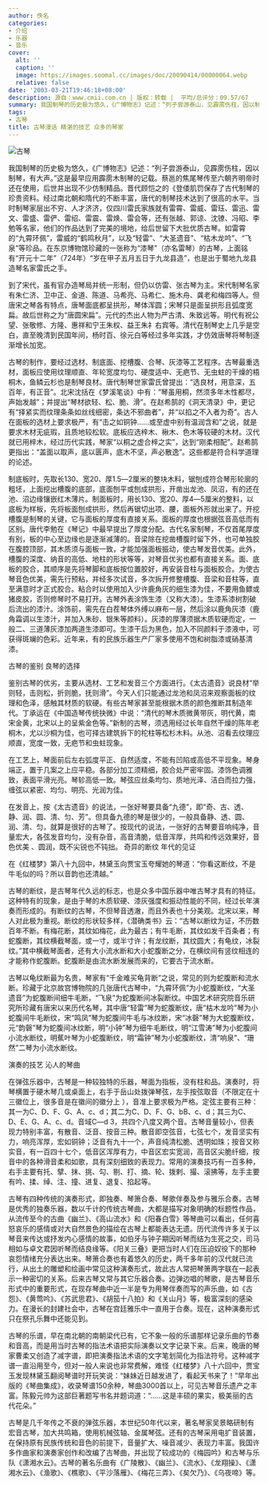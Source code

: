 ```yaml
---
author: 佚名
categories:
- 介绍
- 乐器
- 音乐
cover:
  alt: ''
  caption: ''
  image: https://images.soomal.cc/images/doc/20090414/00000064.webp
  relative: false
date: '2003-03-21T19:46:18+08:00'
description: 源自：www.cmii.com.cn | 版权：转载 |  平均/总评分：09.57/67
summary: 我国制琴的历史极为悠久，《广博物志》记述：“列子尝游泰山，见霹雳伤柱，因以制琴，有大声。”这是最早应用霹雳木制琴的记载。蔡邕的焦尾琴传至六朝齐明帝时还在使用，后世并出现不少仿制精品。晋代顾恺之的《�登偻肌罚�保存了古代制琴的珍贵资料。经过南北朝和隋代的不断丰富，唐代的制琴技术达到了很高的水平。
tags:
- 古琴
title: 古琴漫话 精湛的技艺 众多的琴家
---
```


![古琴](https://images.soomal.cc/images/doc/20090414/00000064.webp)

我国制琴的历史极为悠久，《广博物志》记述：“列子尝游泰山，见霹雳伤柱，因以制琴，有大声。”这是最早应用霹雳木制琴的记载。蔡邕的焦尾琴传至六朝齐明帝时还在使用，后世并出现不少仿制精品。晋代顾恺之的《登偻肌罚保存了古代制琴的珍贵资料。经过南北朝和隋代的不断丰富，唐代的制琴技术达到了很高的水平。当时制琴家层出不穷、人才济济，仅四川雷氏家族就有雷霄、雷威、雷珏、雷迅、雷文、雷盛、雷俨、雷绍、雷震、雷焕、雷会等，还有张越、郭谅、沈镣、冯昭、李勉等名家，他们的作品达到了完美的境地，给后世留下大批优质古琴。如雷霄的“九霄环佩”，雷威的“鹤鸣秋月”，以及“轻雷”、“大圣遗音”、“枯木龙吟”、“飞泉”等珍品。在东京博物馆珍藏的一张称为“漆琴”（亦名雷琴）的古琴，上面铭有“开元十二年”（724年）“岁在甲子五月五日于九龙县造”，也是出于蜀地九龙县造琴名家雷氏之手。





到了宋代，虽有官办造琴局并统一形制，但仍以仿雷、张古琴为主。宋代制琴名家有朱仁济、卫中正、金道、陈道、马希亮、马希仁、施木舟、龚老和梅四等人。但唐宋之琴各有特点，唐琴面底都呈拱形，琴体浑圆；宋琴只是面呈拱形且弧度宽扁。故后世称之为“唐圆宋扁”。元代的杰出人物为严古清、朱致远等。明代有祝公望、张敬修、方隆、惠祥和宁王朱权、益王朱礻右宾等。清代在制琴史上几乎是空白，直至晚清到民国年间，杨时百、徐元白等经过多年实践，才仿效唐琴将琴制逐渐增长加宽。





古琴的制作，要经过选材、制底面、挖槽腹、合琴、灰漆等工艺程序。古琴最重选材，面板应使用纹理顺直、年轮宽度均匀、硬度适中、无疤节、无虫蛀的干燥的梧桐木，鱼鳞云杉也是制琴良材。唐代制琴世家雷氏曾提出：“选良材，用意深，五百年，有正音”。北宋沈括在《梦溪笔谈》中有：“琴虽用桐，然须多年木性都尽，声始发越”；并提出“琴材欲轻、松、脆、滑”。在赵希鹄的《洞天清录》中，更记有“择紧实而纹理条条如丝线细密，条达不邪曲者”，并“以掐之不入者为奇”。古人在面板的选材上要求极严，有“击之如铜钟……或至虚中别有温润含和”之说，就是要求木材无疵瑕，且质地较松软。底板应选梓木、楸木、色木等较硬的木材。汉代就已用梓木，经过历代实践，琴家“以桐之虚合梓之实”，达到“刚柔相配”。赵希鹄更指出：“盖面以取声，底以匮声，底木不坚，声必散逸”。这些都是符合科学道理的论述。





制底板时，先取长130、宽20、厚1.5―2厘米的整块木料，锯刨成符合琴形轮廓的粗坯，上面挖出槽腹的底部，底面刨平或刨成拱形，开凿出龙池、凤沼，有的还在池、沼边缘镶嵌红木薄片。制面板时，用长130、宽20、厚4―5厘米的整料，以底板为样板，先将板面刨成拱形，然后再锯切出项、腰，面板外形就出来了。开挖槽腹是制琴的关键，它与面板的厚度有直接关系。面板的厚度也根据弦音高低而有区别。唐代李勉在《琴记》中最早提出了厚度分配。古代名家制琴，不仅首尾厚度有别，板的中心至边缘也是逐渐减薄的。音梁除在挖凿槽腹时留下外，也可单独胶在腹腔顶部，其木质须与面板一致，才能加强面板振动，使古琴发音优美。此外，槽腹的深度、纳音的高低、地柱的形状等等，对琴音优劣也都有直接关系。面、底板的胶合，其顺序是先将琴脚和底板按位置胶好，再安装音柱与面板胶合。为使古琴音色优美，需先行预粘，并经多次试音，多次拆开修整槽腹、音梁和音柱等，直至满意时才正式胶合。粘合时以使用加入少许鹿角灰的细生漆为佳，不要用鱼鳔或猪皮胶，否则修琴时不易打开。古琴外表涂饰生漆（又称大漆）。生漆系漆树割破后流出的漆汁。涂饰前，需先在白茬琴体外缚以麻布一层，然后涂以鹿角灰漆（鹿角霜调以生漆汁，并加入朱砂、银朱等颜料）。灰漆的厚薄须据木质软硬而定，一般二、三道薄灰漆加两道生漆即可。生漆干后为黑色，加入不同颜料于漆液中，可获得斑斓的色彩。近年来，有的民族乐器生产厂家多使用不饱和树脂漆或硝基清漆。





古琴的鉴别 良琴的选择





鉴别古琴的优劣，主要从选材、工艺和发音三个方面进行。《太古遗音》说良材“举则轻，击则松，折则脆，抚则滑”。今天人们只能通过龙池和凤沼来观察面板的纹理和色泽，感触其材质的软硬。有些古琴家甚至能根据木质的颜色推断其制造年代。丁承运在《中国造琴传统抉微》中说：“清代的琴木质微黄带灰，明代黄，南宋金黄，北宋以上的呈紫金色等。”新制的古琴，须选用经过长年自然干燥的陈年老桐木，尤以沙桐为佳，也可择古建筑拆下的柁柱等松杉木料。从池、沼看去纹理应顺直，宽度一致，无疤节和虫蛀现象。





在工艺上，琴面前后左右弧度平正、自然适度，不能有凹陷或高低不平现象。琴身端正，置于几案之上应平稳。各部分加工须精细，胶合处严密牢固。漆饰色调雅致，表面平滑光亮。琴轸高低一致。琴弦应丝条均匀、质地光泽、洁白而拉力强，缠弦以紧密、均匀、明亮、光润为佳。





在发音上，按《太古遗音》的说法，一张好琴要具备“九德”，即“奇、古、透、静、润、圆、清、匀、芳”。但具备九德的琴是很少的，一般具备静、透、圆、润、清、匀，就算是很好的古琴了。按现代的说法，一张好的古琴要音响纯净，音量宏大，各弦发音均匀，没有杂音，高音清脆，低音浑厚，共鸣和传远效果好，音色优美 、圆润，既不尖锐也不钝拙。 奇异的断纹 年代的见证





在《红楼梦》第八十九回中，林黛玉向贾宝玉夸耀她的琴道：“你看这断纹，不是牛毛似的吗？所以音韵也还清越。”





古琴的断纹，是古琴年代久远的标志，也是众多中国乐器中唯古琴才具有的特征。这种特有的现象，是由于琴的木质软硬、漆灰强度和振动性能的不同，经过长年演奏而形成的。有断纹的古琴，不但琴音透澈，而且外表也十分美观。北宋以来，琴人对此极为重视。断纹的形状较多样，《潜确类书》云：“古琴以断纹为证，不历数百年不断。有梅花断，其纹如梅花，此为最古；有牛毛断，其纹如发千百条者；有蛇腹断，其纹横截琴面，或一寸，或半寸许；有龙纹断，其纹圆大；有龟纹，冰裂纹。”其中横截琴面者，还有大小流水断和大小蛇腹断之分，在横纹间有竖纹相连的才能称作蛇腹断。蛇腹断是由流水断发展而来的，它要古于流水断。





古琴以龟纹断最为名贵，琴家有“千金难买龟背断”之说，常见的则为蛇腹断和流水断。珍藏于北京故宫博物院的几张唐代古琴中，“九霄环佩”为小蛇腹断纹，“大圣遗音”为蛇腹断间细牛毛断，“飞泉”为蛇腹断间冰裂断纹。中国艺术研究院音乐研究所珍藏有唐宋以来历代名琴，其中唐“轻雷”琴为蛇腹断纹，唐“枯木龙吟”琴为小蛇腹间牛毛断纹，宋“鸣凤”琴为蛇腹间牛毛与冰纹断，宋“冰磬”琴为大蛇腹断纹，元“韵磬”琴为蛇腹间冰纹断，明“小钟”琴为细牛毛断纹，明“江雪涛”琴为小蛇腹间小流水断纹，明蕉叶琴为小蛇腹断纹，明“霜钟”琴为小蛇腹断纹，清“响泉”、“珊然”二琴为小流水断纹。





演奏的技艺 沁人的琴曲





在弹弦乐器中，古琴是一种较独特的乐器，琴面为指板，没有柱和品。演奏时，将琴横置于硬木琴几或桌面上，右手于岳山处拨弹琴弦，左手按弦取音（不限定在十三徽位上，很多音是在徽间的徽分上 ），音准上要求极为严格。定弦主要有三种：其一为C、D、F、G、A、c、d；其二为C、D、F、G、bB、c、d；其三为C、D、E、G、A、c、d。音域C―d 3，共四个八度又两个音。古琴音量较小，但表现力特别丰富，有散音、泛音、按音三种。散音即空弦音，七弦七个，发音坚实有力，响亮浑厚，宏如铜钟；泛音有九十一个，声音纯清松脆、透明如珠；按音又称实音，有一百四十七个，低音区浑厚有力，中音区宏实宽润，高音区尖脆纤细，按音中的各种滑音柔和如歌，具有深刻细致的表现力。常用的演奏技巧有一百多种，右手主要有托、擘、抹、挑、勾、剔、打、摘、轮、拨剌、撮、滚拂等，左手主要有吟、揉、绰、注、撞、进复、退复、掐起等。





古琴有四种传统的演奏形式，即独奏、琴箫合奏、琴歌伴奏及参与雅乐合奏。古琴是优秀的独奏乐器，数以千计的传统古琴曲，大都是描写对象明确的标题性作品，从流传至今的古曲《幽兰》、《高山流水》和《阳春白雪》等琴曲可以看出，任何喜怒哀乐的感情或对大自然景色的描绘在古琴上都能表达无遗。历代流传许多关于以琴音来传达或抒发内心感情的故事，如伯牙与钟子期因听琴而结为生死之交，司马相如与卓文君因听琴而结良缘等。《阳关三叠》更把当时人们在压迫奴役下的那种哀怨情绪充分表达出来。琴箫合奏也有着悠久的历史，两千多年前的汉代就已流行，从出土的雕塑和绘画中常见这种演奏形式，故此古人常把琴箫两字联在一起表示一种密切的关系。后来古琴又常与其它乐器合奏。边弹边唱的琴歌，是古琴音乐形式中的重要形式，在现存琴曲中近一半是专为用琴伴奏而写的声乐曲，如《古怨》、《黄莺吟》、《苏武思君》、《胡笳十八拍》和《关山月》等，极富深刻的感染力。在漫长的封建社会中，古琴在宫廷雅乐中一直用于合奏。现在，这种演奏形式只在祭孔乐舞中还能见到。





古琴的乐谱，早在南北朝的南朝梁代已有，它不象一般的乐谱那样记录乐曲的节奏和音高，而是用当时古琴的指法术语把实际演奏以文字记录下来。后来，晚唐的琴家曹柔又创造了减字谱，即把演奏指法术语的文字笔划简化为指法符号。这种减字谱一直沿用至今，但对一般人来说也非常费解，难怪《红楼梦》八十六回中，贾宝玉发现林黛玉翻阅琴谱时开玩笑说：“妹妹近日越发进了，看起天书来了！”早年出版的《琴曲集成》，收录琴谱150余种，琴曲3000首以上，可见古琴音乐遗产之丰富。陈毅元帅为这部巨著题写书名并题词道：“……这是丰硕的果实，极美丽的古代花朵。”





古琴是几千年传之不衰的弹弦乐器，本世纪50年代以来，著名琴家吴景略研制有宏音古琴，加大共鸣箱，使用机械弦轴、金属琴弦。还有的古琴采用电扩音装置，在保持原有民族传统和音色的前提下，音量扩大、噪音减少、表现力丰富。我国许多作曲家和演奏家创作和改编了古琴曲，并出现了较成功的《梅园吟》和古琴与乐队《潇湘水云》。古琴的著名乐曲有《广陵散》、《幽兰》、《流水》、《龙翔操》、《潇湘水云》、《渔歌》、《樵歌》、《平沙落雁》、《梅花三弄》、《矣欠乃》、《乌夜啼》等。